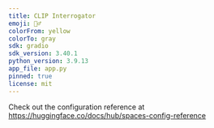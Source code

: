 ```yaml
---
title: CLIP Interrogator
emoji: 🕵️‍♂️
colorFrom: yellow
colorTo: gray
sdk: gradio
sdk_version: 3.40.1
python_version: 3.9.13
app_file: app.py
pinned: true
license: mit
---
```


Check out the configuration reference at https://huggingface.co/docs/hub/spaces-config-reference
